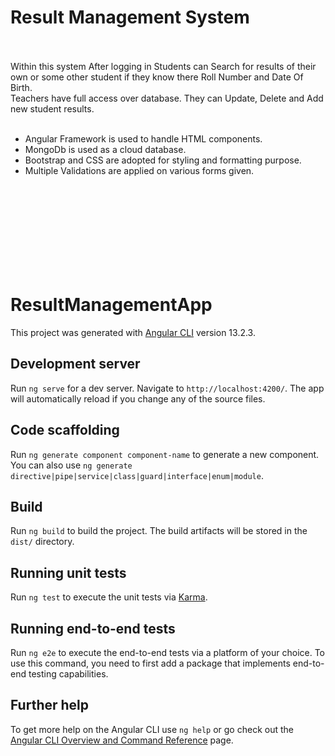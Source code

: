 <h1>Result Management System</h1>
<br><br>
Within this system After logging in Students can Search for results of their own or some other student if they know there Roll Number and Date Of Birth.
<br>
Teachers have full access over database. They can Update, Delete and Add new student results.
<br><br>
<ul>
  <li>Angular Framework is used to handle HTML components.</li>
  <li>MongoDb is used as a cloud database.</li>
  <li>Bootstrap and CSS are adopted for styling and formatting purpose.</li>
  <li>Multiple Validations are applied on various forms given.</li> 
</ul>

<br><br><br><br><br><br><br><br>

# ResultManagementApp

This project was generated with [Angular CLI](https://github.com/angular/angular-cli) version 13.2.3.

## Development server

Run `ng serve` for a dev server. Navigate to `http://localhost:4200/`. The app will automatically reload if you change any of the source files.

## Code scaffolding

Run `ng generate component component-name` to generate a new component. You can also use `ng generate directive|pipe|service|class|guard|interface|enum|module`.

## Build

Run `ng build` to build the project. The build artifacts will be stored in the `dist/` directory.

## Running unit tests

Run `ng test` to execute the unit tests via [Karma](https://karma-runner.github.io).

## Running end-to-end tests

Run `ng e2e` to execute the end-to-end tests via a platform of your choice. To use this command, you need to first add a package that implements end-to-end testing capabilities.

## Further help

To get more help on the Angular CLI use `ng help` or go check out the [Angular CLI Overview and Command Reference](https://angular.io/cli) page.

